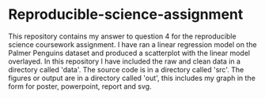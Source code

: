 # Reproducible-science-assignment
This repository contains my answer to question 4 for the reproducible science coursework assignment. 
I have ran a linear regression model on the Palmer Penguins dataset and produced a scatterplot with the linear model overlayed.
In this repository I have included the raw and clean data in a directory called 'data'. The source code is in a directory called 'src'. The figures or output are in a directory called 'out', this includes my graph in the form for poster, powerpoint, report and svg.

